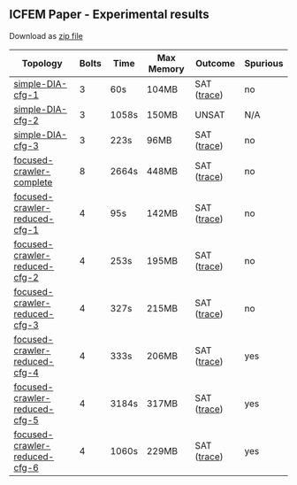 ## ICFEM Paper - Experimental results

Download as [zip file](https://github.com/franco-maroni/DICE-Verification/raw/master/json2mc/exp-data/ICFEM.zip)

|Topology  | Bolts | Time | Max Memory | Outcome | Spurious|
|----------------|---|---|---|---|---|
|[simple-DIA-cfg-1](https://github.com/franco-maroni/DICE-Verification/tree/master/json2mc/exp-data/ICFEM/simple-DIA-cfg-1) |  3  |  60s  |  104MB  |  SAT ([trace](https://raw.githubusercontent.com/franco-maroni/DICE-Verification/master/json2mc/exp-data/ICFEM/focused-crawler-reduced-cfg-1/imgs/simple-DIA-cfg-1.png))  |  no	|
|[simple-DIA-cfg-2](https://github.com/franco-maroni/DICE-Verification/tree/master/json2mc/exp-data/ICFEM/simple-DIA-cfg-2)	 |  3  |  1058s  |  150MB  |  UNSAT |  N/A |
|[simple-DIA-cfg-3](https://github.com/franco-maroni/DICE-Verification/tree/master/json2mc/exp-data/ICFEM/simple-DIA-cfg-3)	 |  3  |  223s  |  96MB  |  SAT ([trace](https://raw.githubusercontent.com/franco-maroni/DICE-Verification/master/json2mc/exp-data/ICFEM/focused-crawler-reduced-cfg-1/imgs/simple-DIA-cfg-3.png)) |  no	|
|[focused-crawler-complete](https://github.com/franco-maroni/DICE-Verification/tree/master/json2mc/exp-data/ICFEM/focused-crawler-complete)	 |  8  |  2664s  |  448MB  |  SAT ([trace](https://raw.githubusercontent.com/franco-maroni/DICE-Verification/master/json2mc/exp-data/ICFEM/focused-crawler-reduced-cfg-1/imgs/focused-crawler-complete.png)) |  no	|
|[focused-crawler-reduced-cfg-1](https://github.com/franco-maroni/DICE-Verification/tree/master/json2mc/exp-data/ICFEM/focused-crawler-reduced-cfg-1)	 |  4  |  95s  |  142MB  |  SAT ([trace](https://raw.githubusercontent.com/franco-maroni/DICE-Verification/master/json2mc/exp-data/ICFEM/focused-crawler-reduced-cfg-1/imgs/focused-crawler-reduced-cfg-1.png))  |  no	|
|[focused-crawler-reduced-cfg-2](https://github.com/franco-maroni/DICE-Verification/tree/master/json2mc/exp-data/ICFEM/focused-crawler-reduced-cfg-2)	 |  4  |  253s  |  195MB |  SAT ([trace](https://raw.githubusercontent.com/franco-maroni/DICE-Verification/master/json2mc/exp-data/ICFEM/focused-crawler-reduced-cfg-1/imgs/focused-crawler-reduced-cfg-2.png))  |  no |
|[focused-crawler-reduced-cfg-3](https://github.com/franco-maroni/DICE-Verification/tree/master/json2mc/exp-data/ICFEM/focused-crawler-reduced-cfg-3)	 |  4  |  327s  |  215MB  |  SAT ([trace](https://raw.githubusercontent.com/franco-maroni/DICE-Verification/master/json2mc/exp-data/ICFEM/focused-crawler-reduced-cfg-1/imgs/focused-crawler-reduced-cfg-3.png))  |  no	|
|[focused-crawler-reduced-cfg-4](https://github.com/franco-maroni/DICE-Verification/tree/master/json2mc/exp-data/ICFEM/focused-crawler-reduced-cfg-4)	 |  4  |  333s  |  206MB  |  SAT ([trace](https://raw.githubusercontent.com/franco-maroni/DICE-Verification/master/json2mc/exp-data/ICFEM/focused-crawler-reduced-cfg-1/imgs/focused-crawler-reduced-cfg-4.png))  |  yes	|
|[focused-crawler-reduced-cfg-5](https://github.com/franco-maroni/DICE-Verification/tree/master/json2mc/exp-data/ICFEM/focused-crawler-reduced-cfg-5)	 |  4  |  3184s  |  317MB  |  SAT ([trace](https://raw.githubusercontent.com/franco-maroni/DICE-Verification/master/json2mc/exp-data/ICFEM/focused-crawler-reduced-cfg-1/imgs/focused-crawler-reduced-cfg-5.png))  |  yes	|
|[focused-crawler-reduced-cfg-6](https://github.com/franco-maroni/DICE-Verification/tree/master/json2mc/exp-data/ICFEM/focused-crawler-reduced-cfg-6)	 |  4  |  1060s  |  229MB   |  SAT ([trace](https://raw.githubusercontent.com/franco-maroni/DICE-Verification/master/json2mc/exp-data/ICFEM/focused-crawler-reduced-cfg-1/imgs/focused-crawler-reduced-cfg-6.png))  |  yes |


